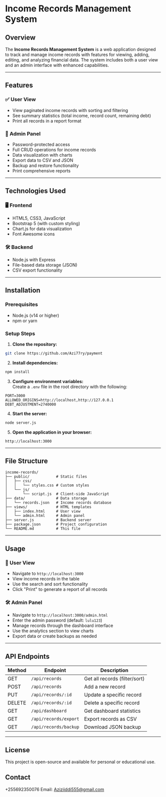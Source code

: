 # Income Records Management System

## Overview
The **Income Records Management System** is a web application designed to track and manage income records with features for viewing, adding, editing, and analyzing financial data. The system includes both a user view and an admin interface with enhanced capabilities.

---

## Features

### ✅ User View
- View paginated income records with sorting and filtering  
- See summary statistics (total income, record count, remaining debt)  
- Print all records in a report format  

### 🔐 Admin Panel
- Password-protected access  
- Full CRUD operations for income records  
- Data visualization with charts  
- Export data to CSV and JSON  
- Backup and restore functionality  
- Print comprehensive reports  

---

## Technologies Used

### 🖥 Frontend
- HTML5, CSS3, JavaScript  
- Bootstrap 5 (with custom styling)  
- Chart.js for data visualization  
- Font Awesome icons  

### 🛠 Backend
- Node.js with Express  
- File-based data storage (JSON)  
- CSV export functionality  

---

## Installation

### Prerequisites
- Node.js (v14 or higher)  
- npm or yarn  

### Setup Steps

1. **Clone the repository:**

```bash
git clone https://github.com/Azi77ry/payment

```

2. **Install dependencies:**

```bash
npm install
```

3. **Configure environment variables:**  
Create a `.env` file in the root directory with the following:

```env
PORT=3000
ALLOWED_ORIGINS=http://localhost,http://127.0.0.1
DEBT_ADJUSTMENT=2740000
```

4. **Start the server:**

```bash
node server.js
```

5. **Open the application in your browser:**

```
http://localhost:3000
```

---

## File Structure

```
income-records/
├── public/            # Static files
│   ├── css/
│   │   └── styles.css # Custom styles
│   └── js/
│       └── script.js  # Client-side JavaScript
├── data/              # Data storage
│   └── records.json   # Income records database
├── views/             # HTML templates
│   ├── index.html     # User view
│   └── admin.html     # Admin panel
├── server.js          # Backend server
├── package.json       # Project configuration
└── README.md          # This file
```

---

## Usage

### 👤 User View
- Navigate to `http://localhost:3000`  
- View income records in the table  
- Use the search and sort functionality  
- Click "Print" to generate a report of all records  

### 🛠 Admin Panel
- Navigate to `http://localhost:3000/admin.html`  
- Enter the admin password (default: `lulu123`)  
- Manage records through the dashboard interface  
- Use the analytics section to view charts  
- Export data or create backups as needed  

---

## API Endpoints

| Method | Endpoint               | Description                     |
|--------|------------------------|---------------------------------|
| GET    | `/api/records`         | Get all records (filter/sort)  |
| POST   | `/api/records`         | Add a new record               |
| PUT    | `/api/records/:id`     | Update a specific record       |
| DELETE | `/api/records/:id`     | Delete a specific record       |
| GET    | `/api/dashboard`       | Get dashboard statistics       |
| GET    | `/api/records/export`  | Export records as CSV          |
| GET    | `/api/records/backup`  | Download JSON backup           |

---

## License
This project is open-source and available for personal or educational use.
## Contact
+255692350076
Email: Aziziiddi555@gmail.com

